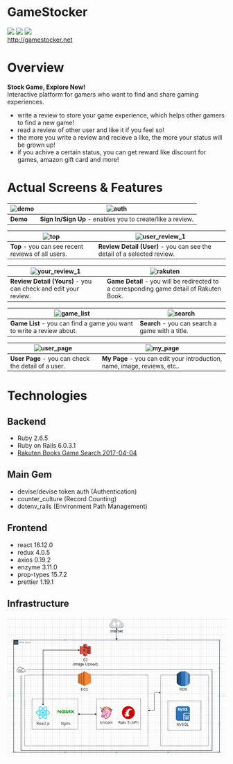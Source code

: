 # GameStocker
![](https://img.shields.io/badge/Release-v1.0.0-green.svg)
![](https://img.shields.io/badge/Rails-v6.0.3.1-b82054.svg)
![](https://img.shields.io/badge/React-v16.12.0-blue.svg)
<br>
http://gamestocker.net

# Overview
__Stock Game, Explore New!__<br>
Interactive platform for gamers who want to find and share gaming experiences.<br>
- write a review to store your game experience, which helps other gamers to find a new game!
- read a review of other user and like it if you feel so!
- the more you write a review and recieve a like, the more your status will be grown up!
- if you achive a certain status, you can get reward like discount for games, amazon gift card and more! 

# Actual Screens & Features
|![demo](https://user-images.githubusercontent.com/57619070/83413460-d1aadd00-a456-11ea-8fa4-414519d8f982.gif)|![auth](https://user-images.githubusercontent.com/57619070/84392135-e9434c00-ac34-11ea-95a7-6fc8232cec6e.jpg)|
|---|---|
|__Demo__|__Sign In/Sign Up__ - enables you to create/like a review.|

|![top](https://user-images.githubusercontent.com/57619070/84391058-679eee80-ac33-11ea-93c2-e660d7d8120c.jpg)|![user_review_1](https://user-images.githubusercontent.com/57619070/84392039-c6189c80-ac34-11ea-8fc2-7464936976c6.jpg)|
|---|---|
|__Top__ - you can see recent reviews of all users.|__Review Detail (User)__ - you can see the detail of a selected review.|

|![your_review_1](https://user-images.githubusercontent.com/57619070/84392054-ca44ba00-ac34-11ea-826f-a3bc33bc60e5.jpg)|![rakuten](https://user-images.githubusercontent.com/57619070/84392083-d6c91280-ac34-11ea-8ac8-b520204fc1e2.jpg)|
|---|---|
|__Review Detail (Yours)__ - you can check and edit your review.|__Game Detail__ - you will be redirected to a corresponding game detail of Rakuten Book.|

|![game_list](https://user-images.githubusercontent.com/57619070/84392101-de88b700-ac34-11ea-84a1-29c19837f9e3.jpg)|![search](https://user-images.githubusercontent.com/57619070/84392115-e2b4d480-ac34-11ea-80b3-2b0ff63ee6ae.jpg)|
|---|---|
|__Game List__ - you can find a game you want to write a review about.|__Search__ - you can search a game with a title.|

|![user_page](https://user-images.githubusercontent.com/57619070/84392162-ef392d00-ac34-11ea-8647-51398eb3135a.jpg)|![my_page](https://user-images.githubusercontent.com/57619070/84392150-eba5a600-ac34-11ea-93b7-3ffcb8cd238a.jpg)|
|---|---|
|__User Page__ - you can check the detail of a user.|__My Page__ - you can edit your introduction, name, image, reviews, etc..|

# Technologies
## Backend
- Ruby 2.6.5
- Ruby on Rails 6.0.3.1
- [Rakuten Books Game Search 2017-04-04](https://webservice.rakuten.co.jp/api/booksgamesearch/)

## Main Gem
- devise/devise token auth (Authentication)
- counter_culture (Record Counting)
- dotenv_rails (Environment Path Management)

## Frontend
- react 16.12.0
- redux 4.0.5
- axios 0.19.2
- enzyme 3.11.0
- prop-types 15.7.2
- prettier 1.19.1

## Infrastructure
![Diagram](https://github.com/Ryo-M-49/GameStocker/blob/development/GameStocker%20Diagram.PNG)


